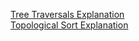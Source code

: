 [Tree Traversals Explanation](https://www.geeksforgeeks.org/tree-traversals-inorder-preorder-and-postorder/)  
[Topological Sort Explanation](https://www.youtube.com/watch?v=eL-KzMXSXXI)  
